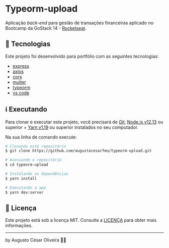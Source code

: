 # Typeorm-upload

Aplicação _back-end_ para gestão de transações financeiras aplicado no Bootcamp da GoStack 14 - [Rocketseat](https://rocketseat.com.br/).

## 🚀 Tecnologias

Este projeto foi desenvolvido para portfólio com as seguintes tecnologias:

- [express](https://expressjs.com/)
- [axios](https://github.com/axios/axios)
- [cors](https://www.npmjs.com/package/cors)
- [multer](https://www.npmjs.com/package/multer)
- [typeorm](https://typeorm.io/#/)
- [vs code][vc]

## ℹ️ Executando

Para clonar e executar este projeto, você precisará de [Git](https://git-scm.com), [Node.js v12.13][nodejs] ou superior + [Yarn v1.19][yarn] ou superior instalados no seu computador.

Na sua linha de comando execute:

```bash
# Clonando este repositório
$ git clone https://github.com/augustocesarfmo/typeorm-upload.git

# Acessando o repositório
$ cd typeorm-upload

# Instalando as dependências
$ yarn install

# Executando o app
$ yarn dev:server
```

## 📝 Licença

Este projeto está sob a licença MIT. Consulte a [LICENÇA](https://github.com/augustocesarfmo/typeorm-upload/blob/master/LICENSE.md) para obter mais informações.

---

by Augusto César Oliveira 👐🏼

[nodejs]: https://nodejs.org/
[yarn]: https://yarnpkg.com/
[vc]: https://code.visualstudio.com/
